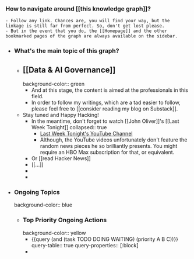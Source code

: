 ### How to navigate around [[this knowledge graph]]?
	- Follow any link. Chances are, you will find your way, but the linkage is still far from perfect. So, don't get lost please.
	- But in the event that you do, the [[Homepage]] and the other bookmarked pages of the graph are always available on the sidebar.
- ### What's the main topic of this graph?
	- ## [[Data & AI Governance]]
	  background-color:: green
		- And at this stage, the content is aimed at the professionals in this field.
		- In order to follow my writings, which are a tad easier to follow, please feel free to [[consider reading my blog on Substack]].
	- Stay tuned and Happy Hacking!
		- In the meantime, don't forget to watch [[John Oliver]]'s [[Last Week Tonight]]
		  collapsed:: true
			- [Last Week Tonight's YouTube Channel](https://www.youtube.com/user/LastWeekTonight)
			- Although, the YouTube videos unfortunately don't feature the random news pieces he so brilliantly presents. You might require an HBO Max subscription for that, or equivalent.
		- Or [[read Hacker News]]
		- [[...]]
		-
		-
- ### Ongoing Topics
  background-color:: blue
	- ### Top Priority Ongoing Actions
	  background-color:: yellow
		- {{query (and (task TODO DOING WAITING) (priority A B C))}}
		  query-table:: true
		  query-properties:: [:block]
		-